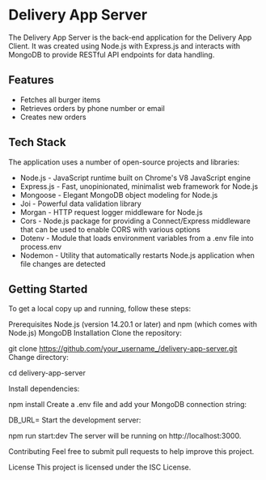 
# Delivery App Server
The Delivery App Server is the back-end application for the Delivery App Client. It was created using Node.js with Express.js and interacts with MongoDB to provide RESTful API endpoints for data handling.

## Features
- Fetches all burger items
- Retrieves orders by phone number or email
- Creates new orders
## Tech Stack
The application uses a number of open-source projects and libraries:

- Node.js - JavaScript runtime built on Chrome's V8 JavaScript engine
- Express.js - Fast, unopinionated, minimalist web framework for Node.js
- Mongoose - Elegant MongoDB object modeling for Node.js
- Joi - Powerful data validation library
- Morgan - HTTP request logger middleware for Node.js
- Cors - Node.js package for providing a Connect/Express middleware that can be used to enable CORS with various options
- Dotenv - Module that loads environment variables from a .env file into process.env
- Nodemon - Utility that automatically restarts Node.js application when file changes are detected

## Getting Started
To get a local copy up and running, follow these steps:

Prerequisites
Node.js (version 14.20.1 or later) and npm (which comes with Node.js)
MongoDB
Installation
Clone the repository:

git clone https://github.com/your_username_/delivery-app-server.git
Change directory:

cd delivery-app-server

Install dependencies:

npm install
Create a .env file and add your MongoDB connection string:

DB_URL=<your-mongodb-connection-string>
Start the development server:

npm run start:dev
The server will be running on http://localhost:3000.

Contributing
Feel free to submit pull requests to help improve this project.

License
This project is licensed under the ISC License.